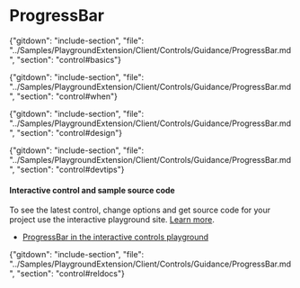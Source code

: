 ﻿# ProgressBar

{"gitdown": "include-section", "file": "../Samples/PlaygroundExtension/Client/Controls/Guidance/ProgressBar.md", "section": "control#basics"}

<!-- TODO get an IMAGE to embed here -->

<!-- TODO get an SAMPLE CODE to embed here -->

{"gitdown": "include-section", "file": "../Samples/PlaygroundExtension/Client/Controls/Guidance/ProgressBar.md", "section": "control#when"}

{"gitdown": "include-section", "file": "../Samples/PlaygroundExtension/Client/Controls/Guidance/ProgressBar.md", "section": "control#design"}

{"gitdown": "include-section", "file": "../Samples/PlaygroundExtension/Client/Controls/Guidance/ProgressBar.md", "section": "control#devtips"}

#### Interactive control and sample source code
To see the latest control, change options and get source code for your project use the interactive playground site.  [Learn more](./top-extensions-controls-playground.md).

*  <a href="https://ms.portal.azure.com/?Microsoft_Azure_Playground=true#blade/Microsoft_Azure_Playground/ControlsIndexBlade/ProgressBar_create_Playground" target="_blank">ProgressBar in the interactive controls playground</a>

 

{"gitdown": "include-section", "file": "../Samples/PlaygroundExtension/Client/Controls/Guidance/ProgressBar.md", "section": "control#reldocs"}
